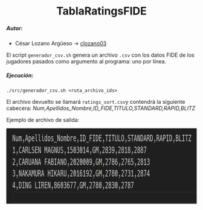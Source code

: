 <div align = "center">
    <h1>TablaRatingsFIDE</h1>
</div>

##### Autor:
 - César Lozano Argüeso -> [clozano03](https://github.com/CLozano03)

El script `generador_csv.sh` genera un archivo `.csv` con los datos FIDE de los jugadores pasados como argumento al programa: uno por línea.

##### Ejecución:
```
./src/generador_csv.sh <ruta_archivo_ids>
```

El archivo devuelto se llamará `ratings_sort.csv`y contendrá la siguiente cabecera:
*Num,Apellidos_Nombre,ID_FIDE,TITULO,STANDARD,RAPID,BLITZ*

Ejemplo de archivo de salida:
<div align = "center">
<img src="https://github.com/CLozano03/TablaRatingsFIDE/blob/main/assets/Resultados_Ratings_sort.jpg" width="750" height="200">
</div>
